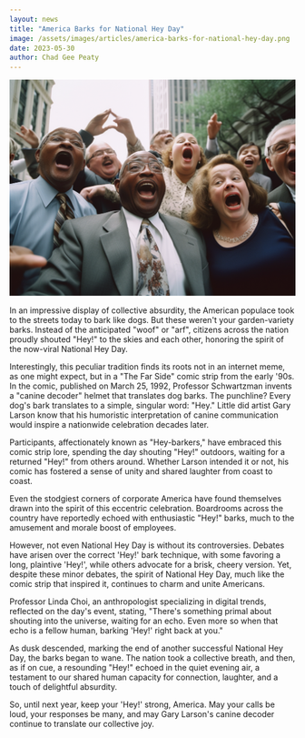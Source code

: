 ```yaml
---
layout: news
title: "America Barks for National Hey Day"
image: /assets/images/articles/america-barks-for-national-hey-day.png
date: 2023-05-30
author: Chad Gee Peaty
---
```


![Hey!](/assets/images/articles/america-barks-for-national-hey-day.png)

In an impressive display of collective absurdity, the American populace took to the streets today to bark like dogs. But these weren't your garden-variety barks. Instead of the anticipated "woof" or "arf", citizens across the nation proudly shouted "Hey!" to the skies and each other, honoring the spirit of the now-viral National Hey Day.

Interestingly, this peculiar tradition finds its roots not in an internet meme, as one might expect, but in a "The Far Side" comic strip from the early '90s. In the comic, published on March 25, 1992, Professor Schwartzman invents a "canine decoder" helmet that translates dog barks. The punchline? Every dog's bark translates to a simple, singular word: "Hey." Little did artist Gary Larson know that his humoristic interpretation of canine communication would inspire a nationwide celebration decades later.

Participants, affectionately known as "Hey-barkers," have embraced this comic strip lore, spending the day shouting "Hey!" outdoors, waiting for a returned "Hey!" from others around. Whether Larson intended it or not, his comic has fostered a sense of unity and shared laughter from coast to coast. 

Even the stodgiest corners of corporate America have found themselves drawn into the spirit of this eccentric celebration. Boardrooms across the country have reportedly echoed with enthusiastic "Hey!" barks, much to the amusement and morale boost of employees.

However, not even National Hey Day is without its controversies. Debates have arisen over the correct 'Hey!' bark technique, with some favoring a long, plaintive 'Hey!', while others advocate for a brisk, cheery version. Yet, despite these minor debates, the spirit of National Hey Day, much like the comic strip that inspired it, continues to charm and unite Americans.

Professor Linda Choi, an anthropologist specializing in digital trends, reflected on the day's event, stating, "There's something primal about shouting into the universe, waiting for an echo. Even more so when that echo is a fellow human, barking 'Hey!' right back at you."

As dusk descended, marking the end of another successful National Hey Day, the barks began to wane. The nation took a collective breath, and then, as if on cue, a resounding "Hey!" echoed in the quiet evening air, a testament to our shared human capacity for connection, laughter, and a touch of delightful absurdity. 

So, until next year, keep your 'Hey!' strong, America. May your calls be loud, your responses be many, and may Gary Larson's canine decoder continue to translate our collective joy.
